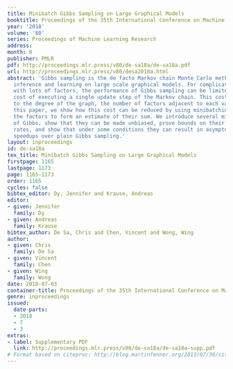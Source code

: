 ```yaml
---
title: Minibatch Gibbs Sampling on Large Graphical Models
booktitle: Proceedings of the 35th International Conference on Machine Learning
year: '2018'
volume: '80'
series: Proceedings of Machine Learning Research
address: 
month: 0
publisher: PMLR
pdf: http://proceedings.mlr.press/v80/de-sa18a/de-sa18a.pdf
url: http://proceedings.mlr.press/v80/desa2018a.html
abstract: 'Gibbs sampling is the de facto Markov chain Monte Carlo method used for
  inference and learning on large scale graphical models. For complicated factor graphs
  with lots of factors, the performance of Gibbs sampling can be limited by the computational
  cost of executing a single update step of the Markov chain. This cost is proportional
  to the degree of the graph, the number of factors adjacent to each variable. In
  this paper, we show how this cost can be reduced by using minibatching: subsampling
  the factors to form an estimate of their sum. We introduce several minibatched variants
  of Gibbs, show that they can be made unbiased, prove bounds on their convergence
  rates, and show that under some conditions they can result in asymptotic single-update-run-time
  speedups over plain Gibbs sampling.'
layout: inproceedings
id: de-sa18a
tex_title: Minibatch Gibbs Sampling on Large Graphical Models
firstpage: 1165
lastpage: 1173
page: 1165-1173
order: 1165
cycles: false
bibtex_editor: Dy, Jennifer and Krause, Andreas
editor:
- given: Jennifer
  family: Dy
- given: Andreas
  family: Krause
bibtex_author: De Sa, Chris and Chen, Vincent and Wong, Wing
author:
- given: Chris
  family: De Sa
- given: Vincent
  family: Chen
- given: Wing
  family: Wong
date: 2018-07-03
container-title: Proceedings of the 35th International Conference on Machine Learning
genre: inproceedings
issued:
  date-parts:
  - 2018
  - 7
  - 3
extras:
- label: Supplementary PDF
  link: http://proceedings.mlr.press/v80/de-sa18a/de-sa18a-supp.pdf
# Format based on citeproc: http://blog.martinfenner.org/2013/07/30/citeproc-yaml-for-bibliographies/
---
```

